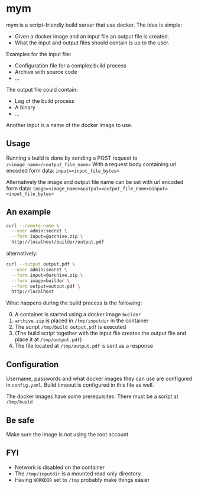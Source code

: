 # mym

mym is a script-friendly build server that use docker.
The idea is simple:

 - Given a docker image and an input file an output file is created.
 - What the input and output files should contain is up to the user.

Examples for the input file:

  - Configuration file for a complex build process
  - Archive with source code
  - ...

The output file could contain:

  - Log of the build process
  - A binary
  - ...

Another input is a name of the docker image to use.

## Usage

Running a build is done by sending a POST request to
`/<image_name>/<output_file_name>`
With a request body containing url encoded form data:
`input=<input_file_bytes>`

Alternatively the image and output file name can be set with url encoded form
data:
`image=<image_name>&output=<output_file_name>&input=<input_file_bytes>`


## An example

```bash
curl --remote-name \
  --user admin:secret \
  --form input=@archive.zip \
  http://localhost/builder/output.pdf
```

alternatively:

```bash
curl --output output.pdf \
  --user admin:secret \
  --form input=@archive.zip \
  --form image=builder \
  --form output=output.pdf \
  http://localhost
```

What happens during the build process is the following:

0. A container is started using a docker image `builder`
1. `archive.zip` is placed in `/tmp/inputdir` in the container
2. The script `/tmp/build output.pdf` is executed
3. (The build script together with the input file creates the output file and
    place it at `/tmp/output.pdf`)
4. The file located at `/tmp/output.pdf` is sent as a response


## Configuration

Username, passwords and what docker images they can use are configured in
`config.yaml`.
Build timeout is configured in this file as well.


The docker images have some prerequisites:
There must be a script at `/tmp/build`



## Be safe

Make sure the image is not using the root account

## FYI

- Network is disabled on the container
- The `/tmp/inputdir` is a mounted read only directory.
- Having `WORKDIR` set to `/tmp` probably make things easier

